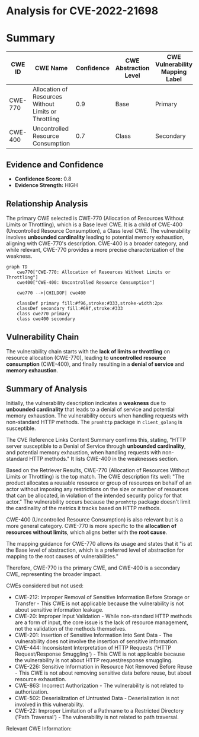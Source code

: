 # Analysis for CVE-2022-21698

# Summary
| CWE ID  | CWE Name                                                                           | Confidence | CWE Abstraction Level | CWE Vulnerability Mapping Label | CWE-Vulnerability Mapping Notes |
| ------- | ---------------------------------------------------------------------------------- | ---------- | --------------------- | ------------------------------- | --------------------------------- |
| CWE-770 | Allocation of Resources Without Limits or Throttling                                | 0.9        | Base                  | Primary                         | Allowed                           |
| CWE-400 | Uncontrolled Resource Consumption                                                 | 0.7        | Class                 | Secondary                       | Discouraged                       |

## Evidence and Confidence

*   **Confidence Score:** 0.8
*   **Evidence Strength:** HIGH

## Relationship Analysis
The primary CWE selected is CWE-770 (Allocation of Resources Without Limits or Throttling), which is a Base level CWE. It is a child of CWE-400 (Uncontrolled Resource Consumption), a Class level CWE. The vulnerability involves **unbounded cardinality** leading to potential memory exhaustion, aligning with CWE-770's description. CWE-400 is a broader category, and while relevant, CWE-770 provides a more precise characterization of the weakness.

```mermaid
graph TD
    cwe770["CWE-770: Allocation of Resources Without Limits or Throttling"]
    cwe400["CWE-400: Uncontrolled Resource Consumption"]

    cwe770 -->|CHILDOF| cwe400

    classDef primary fill:#f96,stroke:#333,stroke-width:2px
    classDef secondary fill:#69f,stroke:#333
    class cwe770 primary
    class cwe400 secondary
```

## Vulnerability Chain
The vulnerability chain starts with the **lack of limits or throttling** on resource allocation (CWE-770), leading to **uncontrolled resource consumption** (CWE-400), and finally resulting in a **denial of service** and **memory exhaustion**.

## Summary of Analysis
Initially, the vulnerability description indicates a **weakness** due to **unbounded cardinality** that leads to a denial of service and potential memory exhaustion. The vulnerability occurs when handling requests with non-standard HTTP methods. The `promhttp` package in `client_golang` is susceptible.

The CVE Reference Links Content Summary confirms this, stating, "HTTP server susceptible to a Denial of Service through **unbounded cardinality**, and potential memory exhaustion, when handling requests with non-standard HTTP methods." It lists CWE-400 in the weaknesses section.

Based on the Retriever Results, CWE-770 (Allocation of Resources Without Limits or Throttling) is the top match. The CWE description fits well: "The product allocates a reusable resource or group of resources on behalf of an actor without imposing any restrictions on the size or number of resources that can be allocated, in violation of the intended security policy for that actor." The vulnerability occurs because the `promhttp` package doesn't limit the cardinality of the metrics it tracks based on HTTP methods.

CWE-400 (Uncontrolled Resource Consumption) is also relevant but is a more general category. CWE-770 is more specific to the **allocation of resources without limits**, which aligns better with the **root cause**.

The mapping guidance for CWE-770 allows its usage and states that it "is at the Base level of abstraction, which is a preferred level of abstraction for mapping to the root causes of vulnerabilities."

Therefore, CWE-770 is the primary CWE, and CWE-400 is a secondary CWE, representing the broader impact.

CWEs considered but not used:

*   CWE-212: Improper Removal of Sensitive Information Before Storage or Transfer - This CWE is not applicable because the vulnerability is not about sensitive information leakage.
*   CWE-20: Improper Input Validation - While non-standard HTTP methods are a form of input, the core issue is the lack of resource management, not the validation of the methods themselves.
*   CWE-201: Insertion of Sensitive Information Into Sent Data - The vulnerability does not involve the insertion of sensitive information.
*   CWE-444: Inconsistent Interpretation of HTTP Requests ('HTTP Request/Response Smuggling') - This CWE is not applicable because the vulnerability is not about HTTP request/response smuggling.
*   CWE-226: Sensitive Information in Resource Not Removed Before Reuse - This CWE is not about removing sensitive data before reuse, but about resource exhaustion.
*   CWE-863: Incorrect Authorization - The vulnerability is not related to authorization.
*   CWE-502: Deserialization of Untrusted Data - Deserialization is not involved in this vulnerability.
*   CWE-22: Improper Limitation of a Pathname to a Restricted Directory ('Path Traversal') - The vulnerability is not related to path traversal.

Relevant CWE Information: